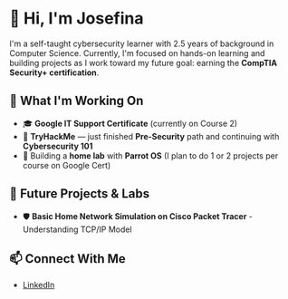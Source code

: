 # 👋 Hi, I'm Josefina

I'm a self-taught cybersecurity learner with 2.5 years of background in Computer Science. Currently, I'm focused on hands-on learning and building projects as I work toward my future goal: earning the **CompTIA Security+ certification**.

## 🧠 What I'm Working On

- 🎓 **Google IT Support Certificate** (currently on Course 2)
- 🔐 **TryHackMe** — just finished **Pre-Security** path and continuing with **Cybersecurity 101**
- 🧪 Building a **home lab** with **Parrot OS** (I plan to do 1 or 2 projects per course on Google Cert)

## 🧰 Future Projects & Labs

- 🛡️ **Basic Home Network Simulation on Cisco Packet Tracer** - Understanding TCP/IP Model

## 📫 Connect With Me

- [LinkedIn](https://www.linkedin.com/in/josefina-colombini-2015612b4/)

